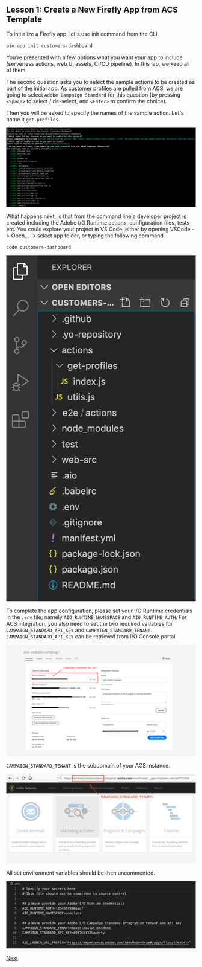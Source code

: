 ## Lesson 1: Create a New Firefly App from ACS Template

To initialize a Firefly app, let's use init command from the CLI.

```bash
aio app init customers-dashboard
```

You're presented with a few options what you want your app to include (serverless actions, web UI assets, CI/CD pipeline). In this lab, we keep all of them.

The second question asks you to select the sample actions to be created as part of the initial app. As customer profiles are pulled from ACS, we are going to select `Adobe Campaign Standard` for this question (by pressing `<Space>` to select / de-select, and `<Enter>` to confirm the choice).

Then you will be asked to specify the names of the sample action. Let's name it `get-profiles`.

![app-init](assets/app-init.png)

What happens next, is that from the command line a developer project is created including the Adobe I/O Runtime actions, configuration files, tests etc. You could explore your project in VS Code, either by opening VSCode -> Open... -> select app folder, or typing the following command.

```bash
code customers-dashboard
```

![app-explore](assets/app-explore.png)

To complete the app configuration, please set your I/O Runtime credentials in the `.env` file, namely `AIO_RUNTIME_NAMESPACE` and `AIO_RUNTIME_AUTH`. For ACS integration, you also need to set the two required variables for `CAMPAIGN_STANDARD_API_KEY` and `CAMPAIGN_STANDARD_TENANT`.  
`CAMPAIGN_STANDARD_API_KEY` can be retrieved from I/O Console portal.

![acs-api-key](assets/acs-api-key.png)

`CAMPAIGN_STANDARD_TENANT` is the subdomain of your ACS instance.

![acs-tenant](assets/acs-tenant.png)

All set environment variables should be then uncommented.

![dot-env](assets/dot-env.png)

[Next](lesson2.md)
